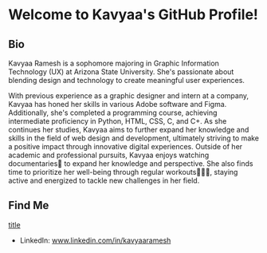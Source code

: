 

# Welcome to Kavyaa's GitHub Profile!

## Bio

Kavyaa Ramesh is a sophomore majoring in Graphic Information Technology (UX) at Arizona State University. She's passionate about blending design and technology to create meaningful user experiences.

With previous experience as a graphic designer and intern at a company, Kavyaa has honed her skills in various Adobe software and Figma. Additionally, she's completed a programming course, achieving intermediate proficiency in Python, HTML, CSS, C, and C+. As she continues her studies, Kavyaa aims to further expand her knowledge and skills in the field of web design and development, ultimately striving to make a positive impact through innovative digital experiences.
Outside of her academic and professional pursuits, Kavyaa enjoys watching documentaries🎥 to expand her knowledge and perspective. She also finds time to prioritize her well-being through regular workouts🏋🏻‍♀️, staying active and energized to tackle new challenges in her field.


## Find Me

[title](linkedin-svgrepo-com.svg)
- LinkedIn: www.linkedin.com/in/kavyaaramesh
